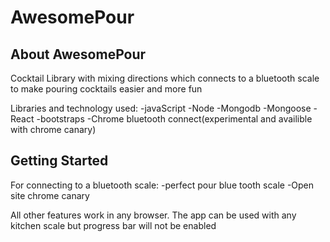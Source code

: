 # AwesomePour  

## About AwesomePour

Cocktail Library with mixing directions which connects to a bluetooth scale to make pouring cocktails easier and more fun

Libraries and technology used: 
   -javaScript
   -Node
   -Mongodb
   -Mongoose
   -React
   -bootstraps
   -Chrome bluetooth connect(experimental and availible with chrome canary)

## Getting Started

For connecting to a bluetooth scale:
         -perfect pour blue tooth scale
         -Open site chrome canary
         
All other features work in any browser. The app can be used with any kitchen scale but progress bar will not be enabled      


